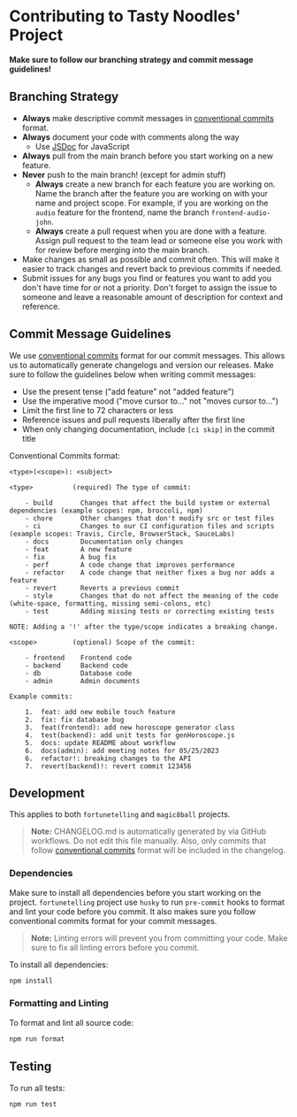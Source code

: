 # Contributing to Tasty Noodles' Project

**Make sure to follow our branching strategy and commit message guidelines!**

## Branching Strategy

- **Always** make descriptive commit messages in [conventional
  commits](https://www.conventionalcommits.org/en/v1.0.0/) format.
- **Always** document your code with comments along the way
    - Use [JSDoc](https://jsdoc.app/) for JavaScript
- **Always** pull from the main branch before you start working on a new
  feature.
- **Never** push to the main branch! (except for admin stuff)
  - **Always** create a new branch for each feature you are working on. Name the
    branch after the feature you are working on with your name and project
    scope. For example, if you are working on the `audio` feature for the
    frontend, name the branch `frontend-audio-john`.
  - **Always** create a pull request when you are done with a feature. Assign
    pull request to the team lead or someone else you work with for review
    before merging into the main branch.
- Make changes as small as possible and commit often. This will make it easier
  to track changes and revert back to previous commits if needed.
- Submit issues for any bugs you find or features you want to add you don't have
  time for or not a priority. Don't forget to assign the issue to someone and
  leave a reasonable amount of description for context and reference.

## Commit Message Guidelines

We use [conventional commits](https://www.conventionalcommits.org/en/v1.0.0/)
format for our commit messages. This allows us to automatically generate
changelogs and version our releases. Make sure to follow the guidelines below
when writing commit messages:

- Use the present tense ("add feature" not "added feature")
- Use the imperative mood ("move cursor to..." not "moves cursor to...")
- Limit the first line to 72 characters or less
- Reference issues and pull requests liberally after the first line
- When only changing documentation, include `[ci skip]` in the commit title

Conventional Commits format:

```text
<type>(<scope>): <subject>

<type>          (required) The type of commit:

    - build       Changes that affect the build system or external dependencies (example scopes: npm, broccoli, npm)
    - chore       Other changes that don't modify src or test files
    - ci          Changes to our CI configuration files and scripts (example scopes: Travis, Circle, BrowserStack, SauceLabs)
    - docs        Documentation only changes
    - feat        A new feature
    - fix         A bug fix
    - perf        A code change that improves performance
    - refactor    A code change that neither fixes a bug nor adds a feature
    - revert      Reverts a previous commit
    - style       Changes that do not affect the meaning of the code (white-space, formatting, missing semi-colons, etc)
    - test        Adding missing tests or correcting existing tests

NOTE: Adding a '!' after the type/scope indicates a breaking change.

<scope>         (optional) Scope of the commit:

    - frontend    Frontend code
    - backend     Backend code
    - db          Database code
    - admin       Admin documents

Example commits:

    1.  feat: add new mobile touch feature
    2.  fix: fix database bug
    3.  feat(frontend): add new horoscope generator class
    4.  test(backend): add unit tests for genHoroscope.js
    5.  docs: update README about workflow
    6.  docs(admin): add meeting notes for 05/25/2023
    6.  refactor!: breaking changes to the API
    7.  revert(backend)!: revert commit 123456
```

## Development

This applies to both `fortunetelling` and `magic8ball` projects.

> **Note:** CHANGELOG.md is automatically generated by via GitHub workflows. Do
> not edit this file manually. Also, only commits that follow [conventional
> commits](https://www.conventionalcommits.org/en/v1.0.0/) format will be
> included in the changelog.

### Dependencies

Make sure to install all dependencies before you start working on the project.
`fortunetelling` project use `husky` to run `pre-commit` hooks to format and
lint your code before you commit. It also makes sure you follow conventional
commits format for your commit messages.

> **Note:** Linting errors will prevent you from committing your code. Make sure
> to fix all linting errors before you commit.

To install all dependencies:

```bash
npm install
```

### Formatting and Linting

To format and lint all source code:

```bash
npm run format
```

## Testing

To run all tests:

```bash
npm run test
```
